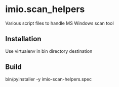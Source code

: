 # imio.scan_helpers
Various script files to handle MS Windows scan tool

## Installation
Use virtualenv in bin directory destination

## Build
bin/pyinstaller -y imio-scan-helpers.spec
